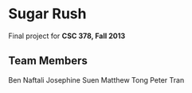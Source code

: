# Sugar Rush

Final project for __CSC 378, Fall 2013__

## Team Members

Ben Naftali
Josephine Suen
Matthew Tong
Peter Tran